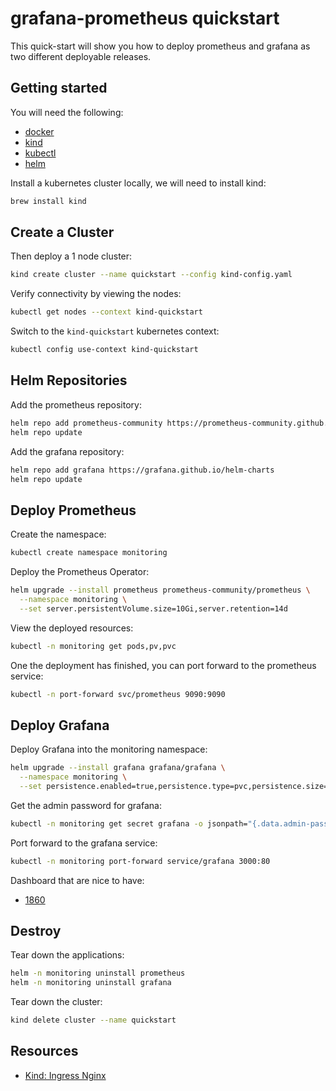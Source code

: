# grafana-prometheus quickstart

This quick-start will show you how to deploy prometheus and grafana as two different deployable releases.


## Getting started

You will need the following:

- [docker](https://docs.docker.com/get-docker/)
- [kind](https://kind.sigs.k8s.io/docs/user/quick-start/)
- [kubectl](https://kubernetes.io/docs/tasks/tools/)
- [helm](https://helm.sh/docs/intro/install/)

Install a kubernetes cluster locally, we will need to install kind:

```bash
brew install kind
```

## Create a Cluster

Then deploy a 1 node cluster:

```bash
kind create cluster --name quickstart --config kind-config.yaml
```

Verify connectivity by viewing the nodes:

```bash
kubectl get nodes --context kind-quickstart   
```

Switch to the `kind-quickstart` kubernetes context:

```bash
kubectl config use-context kind-quickstart
```

## Helm Repositories

Add the prometheus repository:

```bash
helm repo add prometheus-community https://prometheus-community.github.io/helm-charts
helm repo update
```

Add the grafana repository:

```bash
helm repo add grafana https://grafana.github.io/helm-charts
helm repo update
```

## Deploy Prometheus

Create the namespace:

```bash
kubectl create namespace monitoring
```

Deploy the Prometheus Operator:

```bash
helm upgrade --install prometheus prometheus-community/prometheus \
  --namespace monitoring \
  --set server.persistentVolume.size=10Gi,server.retention=14d
```

View the deployed resources:

```bash
kubectl -n monitoring get pods,pv,pvc
```

One the deployment has finished, you can port forward to the prometheus service:

```bash
kubectl -n port-forward svc/prometheus 9090:9090
```

## Deploy Grafana

Deploy Grafana into the monitoring namespace:

```bash
helm upgrade --install grafana grafana/grafana \
  --namespace monitoring \
  --set persistence.enabled=true,persistence.type=pvc,persistence.size=10Gi 
```

Get the admin password for grafana:

```bash
kubectl -n monitoring get secret grafana -o jsonpath="{.data.admin-password}" | base64 --decode ; echo
```

Port forward to the grafana service:

```bash
kubectl -n monitoring port-forward service/grafana 3000:80
```

Dashboard that are nice to have:

- [1860](https://grafana.com/grafana/dashboards/1860-node-exporter-full/)

## Destroy

Tear down the applications:

```bash
helm -n monitoring uninstall prometheus
helm -n monitoring uninstall grafana
```

Tear down the cluster:

```bash
kind delete cluster --name quickstart
```

## Resources

- [Kind: Ingress Nginx](https://kind.sigs.k8s.io/docs/user/ingress/)
